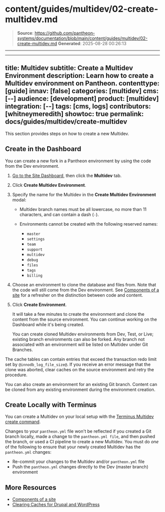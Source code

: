 # content/guides/multidev/02-create-multidev.md

> **Source**: https://github.com/pantheon-systems/documentation/blob/main/content/guides/multidev/02-create-multidev.md
> **Generated**: 2025-08-28 00:26:13

---

---
title: Multidev
subtitle: Create a Multidev Environment
description: Learn how to create a Multidev environment on Pantheon.
contenttype: [guide]
innav: [false]
categories: [multidev]
cms: [--]
audience: [development]
product: [multidev]
integration: [--]
tags: [cms, logs]
contributors: [whitneymeredith]
showtoc: true
permalink: docs/guides/multidev/create-multidev
---

This section provides steps on how to create a new Multidev.

<Wistia src="5fncfu9ygh" />

## Create in the Dashboard

You can create a new fork in a Pantheon environment by using the code from the Dev environment.

1. [Go to the Site Dashboard](/guides/account-mgmt/workspace-sites-teams/sites#site-dashboard), then click the **Multidev** tab.

1. Click **Create Multidev Environment**.

1. Specify the name for the Multidev in the **Create Multidev Environment** modal:

   - Multidev branch names must be all lowercase, no more than 11 characters, and can contain a dash (`-`).

   - Environments cannot be created with the following reserved names:

      - `master`
      - `settings`
      - `team`
      - `support`
      - `multidev`
      - `debug`
      - `files`
      - `tags`
      - `billing`

1. Choose an environment to clone the database and files from. Note that the code will still come from the Dev environment. See [Components of a site](/pantheon-workflow#components-of-a-site) for a refresher on the distinction between code and content.

1. Click **Create Environment**.

   It will take a few minutes to create the environment and clone the content from the source environment. You can continue working on the Dashboard while it's being created.

   You can create cloned Multidev environments from Dev, Test, or Live; existing branch environments can also be forked. Any branch not associated with an environment will be listed on Multidev under Git Branches.

<Alert title="Note" type="info">

The cache tables can contain entries that exceed the transaction redo limit set by `@innodb_log_file_size@`. If you receive an error message that the clone was aborted, clear caches on the source environment and retry the procedure.

</Alert>

You can also create an environment for an existing Git branch. Content can be cloned from any existing environment during the environment creation.

## Create Locally with Terminus

You can create a Multidev on your local setup with the [Terminus Multidev create command](/terminus/commands/multidev-create).

<Alert title="Note"  type="info" >

Changes to your `pantheon.yml` file won't be reflected if you created a Git branch locally, made a change to the `pantheon.yml file`, and then pushed the branch, or used a CI pipeline to create a new Multidev.
You must do *one* of the following to ensure that your newly created Multidev has the `pantheon.yml` changes:
- Re-commit your changes to the Multidev and/or `pantheon.yml` file
- Push the `pantheon.yml` changes directly to the Dev (master branch) environment

</Alert>

## More Resources

- [Components of a site](/pantheon-workflow#components-of-a-site)
- [Clearing Caches for Drupal and WordPress](/clear-caches)
